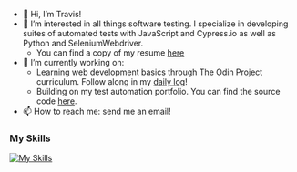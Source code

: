 - 👋 Hi, I’m Travis!
- 👀 I’m interested in all things software testing. I specialize in developing suites of automated tests with JavaScript and Cypress.io as well as Python and SeleniumWebdriver.
  - You can find a copy of my resume [here](www.kickresume.com/cv/3wDj35/) 
- 🌱 I’m currently working on:
  - Learning web development basics through The Odin Project curriculum. Follow along in my [daily log](https://travwritescode.github.io/blog.html)!
  - Building on my test automation portfolio. You can find the source code [here](https://github.com/travwritescode/test-portfolio).
- 📫 How to reach me: send me an email!

### My Skills
[![My Skills](https://skillicons.dev/icons?i=js,cypress,html,css,py,selenium,github,notion&theme=light)](https://skillicons.dev)

<!---
travwritescode/travwritescode is a ✨ special ✨ repository because its `README.md` (this file) appears on your GitHub profile.
You can click the Preview link to take a look at your changes.
- 💞️ I’m looking to collaborate on ...
--->
